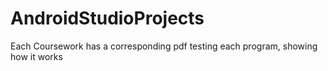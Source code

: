 # AndroidStudioProjects

Each Coursework has a corresponding pdf testing each program, showing how it works
